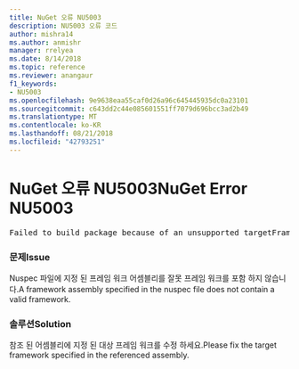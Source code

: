 ```yaml
---
title: NuGet 오류 NU5003
description: NU5003 오류 코드
author: mishra14
ms.author: anmishr
manager: rrelyea
ms.date: 8/14/2018
ms.topic: reference
ms.reviewer: anangaur
f1_keywords:
- NU5003
ms.openlocfilehash: 9e9638eaa55caf0d26a96c645445935dc0a23101
ms.sourcegitcommit: c643dd2c44e085601551ff7079d696bcc3ad2b49
ms.translationtype: MT
ms.contentlocale: ko-KR
ms.lasthandoff: 08/21/2018
ms.locfileid: "42793251"
---
```

# <a name="nuget-error-nu5003"></a><span data-ttu-id="e901a-103">NuGet 오류 NU5003</span><span class="sxs-lookup"><span data-stu-id="e901a-103">NuGet Error NU5003</span></span>
<pre>Failed to build package because of an unsupported targetFramework value on 'System.Net'.</pre>

### <a name="issue"></a><span data-ttu-id="e901a-104">문제</span><span class="sxs-lookup"><span data-stu-id="e901a-104">Issue</span></span>

<span data-ttu-id="e901a-105">Nuspec 파일에 지정 된 프레임 워크 어셈블리를 잘못 프레임 워크를 포함 하지 않습니다.</span><span class="sxs-lookup"><span data-stu-id="e901a-105">A framework assembly specified in the nuspec file does not contain a valid framework.</span></span>


### <a name="solution"></a><span data-ttu-id="e901a-106">솔루션</span><span class="sxs-lookup"><span data-stu-id="e901a-106">Solution</span></span>

<span data-ttu-id="e901a-107">참조 된 어셈블리에 지정 된 대상 프레임 워크를 수정 하세요.</span><span class="sxs-lookup"><span data-stu-id="e901a-107">Please fix the target framework specified in the referenced assembly.</span></span>

